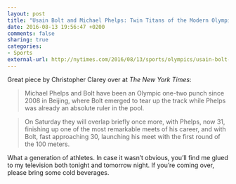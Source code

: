 ```yaml
---
layout: post
title: "Usain Bolt and Michael Phelps: Twin Titans of the Modern Olympics"
date: 2016-08-13 19:56:47 +0200
comments: false
sharing: true
categories: 
- Sports
external-url: http://nytimes.com/2016/08/13/sports/olympics/usain-bolt-and-michael-phelps-swimming-track-titans.html
---
```

Great piece by Christopher Clarey over at _The New York Times_:

> Michael Phelps and Bolt have been an Olympic one-two punch since 2008 in Beijing, where Bolt emerged to tear up the track while Phelps was already an absolute ruler in the pool.

> On Saturday they will overlap briefly once more, with Phelps, now 31, finishing up one of the most remarkable meets of his career, and with Bolt, fast approaching 30, launching his meet with the first round of the 100 meters.

What a generation of athletes. In case it wasn’t obvious, you’ll find me glued to my television both tonight and tomorrow night. If you’re coming over, please bring some cold beverages.